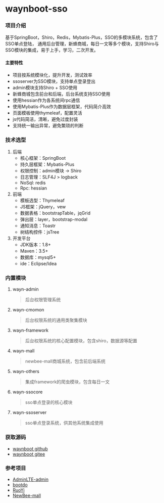 # waynboot-sso

### 项目介绍
基于SpringBoot，Shiro，Redis，Mybatis-Plus，SSO的多模块系统，包含了SSO单点登陆，
通用后台管理，新蜂商城，每日一文等多个模块，支持Shiro与SSO模块的集成，易于上手，学习，二次开发。

#### 主要特性
- 项目按系统模块化，提升开发，测试效率
- ssoserver为SSO模块，支持单点登录登出
- admin模块支持Shiro + SSO使用
- 新蜂商城包含前台和后端，后台系统支持SSO使用
- 使用hessian作为各系统间rpc通信
- 使用Mybatis-Plus作为数据层框架，代码简介高效
- 页面模板使用thymeleaf，配置灵活
- js代码简洁，清晰，避免过度封装
- 支持统一输出异常，避免繁琐的判断

### 技术选型
1. 后端
    - 核心框架：SpringBoot
    - 持久层框架：Mybatis-Plus
    - 权限控制：admin模块 -> Shiro
    - 日志管理：SLF4J > logback
    - NoSql: redis
    - Rpc: hessian
2. 前端
    - 模板选型：Thymeleaf
    - JS框架：jQuery，vew
    - 数据表格：bootstrapTable，jqGrid
    - 弹出层：layer，bootstrap-modal
    - 通知消息：Toastr
    - 树结构控件：jsTree
3. 开发平台
    - JDK版本：1.8+
    - Maven：3.5+
    - 数据库：mysql5+
    - ide：Eclipse/Idea
 
### 内置模块
1. wayn-admin
    > 后台权限管理系统
2. wayn-cmomon
    > 后台权限系统的通用类聚集模块
3. wayn-framework
    > 后台权限系统的核心配置模块，包含shiro，数据源等配置
4. wayn-mall
    > newbee-mall商城系统，包含前后端系统
5. wayn-others
    > 集成framework的爬虫模块，包含每日一文
6. wayn-ssocore
    > sso单点登录的核心模块
7. wayn-ssoserver
    > sso单点登录系统，供其他系统集成使用

### 获取源码
- [waynboot github](https://github.com/wayn111/waynboot-sso)
- [waynboot gitee](https://gitee.com/wayn111/waynboot-sso)

### 参考项目
- [AdminLTE-admin](https://gitee.com/zhougaojun/KangarooAdmin/tree/master)
- [bootdo](https://gitee.com/lcg0124/bootdo)
- [RuoYi](https://gitee.com/y_project/RuoYi)
- [NewBee-mall](https://github.com/newbee-ltd/newbee-mall)
